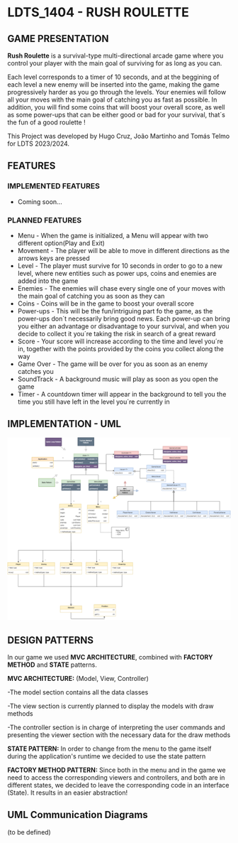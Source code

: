 # LDTS_1404 - RUSH ROULETTE

## GAME PRESENTATION

**Rush Roulette** is a survival-type multi-directional arcade game where you control your player with the main goal of surviving for as long as you can. 

Each level corresponds to a timer of 10 seconds, and at the beggining of each level a new enemy will be inserted into the game, making the game progressively harder as you go through the levels. Your enemies will follow all your moves with the main goal of catching you as fast as possible. In addition, you will find some coins that will boost your overall score, as well as some power-ups that can be either good or bad for your survival, that´s the fun of a good roulette ! 

This Project was developed by Hugo Cruz, João Martinho and Tomás Telmo for LDTS 2023/2024.

## FEATURES
### IMPLEMENTED FEATURES
* Coming soon...
### PLANNED FEATURES
* Menu - When the game is initialized, a Menu will appear with two different option(Play and Exit)
* Movement - The player will be able to move in different directions as the arrows keys are pressed
* Level - The player must survive for 10 seconds in order to go to a new level, where new entities such as power ups, coins and enemies are added into the game
* Enemies - The enemies will chase every single one of your moves with the main goal of catching you as soon as they can
* Coins - Coins will be in the game to boost your overall score
* Power-ups - This will be the fun/intriguing part fo the game, as the power-ups don´t necessarily bring good news. Each power-up can bring you either an advantage or disadvantage to your survival, and when you decide to collect it you´re taking the risk in search of a great reward
* Score - Your score will increase according to the time and level you´re in, together with the points provided by the coins you collect along the way
* Game Over - The game will be over for you as soon as an enemy catches you
* SoundTrack - A background music will play as soon as you open the game
* Timer - A countdown timer will appear in the background to tell you the time you still have left in the level you´re currently in

## IMPLEMENTATION - UML

![](docs/Images/UML.drawio.png)

## DESIGN PATTERNS
In our game we used **MVC ARCHITECTURE**, combined with **FACTORY METHOD** and **STATE** patterns. 

**MVC ARCHITECTURE:** (Model, View, Controller)

-The model section contains all the data classes

-The view section is currently planned to display the models with draw methods

-The controller section is in charge of interpreting the user commands and presenting the viewer section with the necessary data for the draw methods

**STATE PATTERN:**
In order to change from the menu to the game itself during the application's runtime we decided to use the state pattern

**FACTORY METHOD PATTERN:**
Since both in the menu and in the game we need to access the corresponding viewers and controllers, and both are in different states, we decided to leave the corresponding code in an interface (State<T>). It results in an easier abstraction!  

## UML Communication Diagrams 
(to be defined)